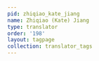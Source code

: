 ```yaml
---
pid: zhiqiao_kate_jiang
name: Zhiqiao (Kate) Jiang
type: translator
order: '198'
layout: tagpage
collection: translator_tags
---
```

